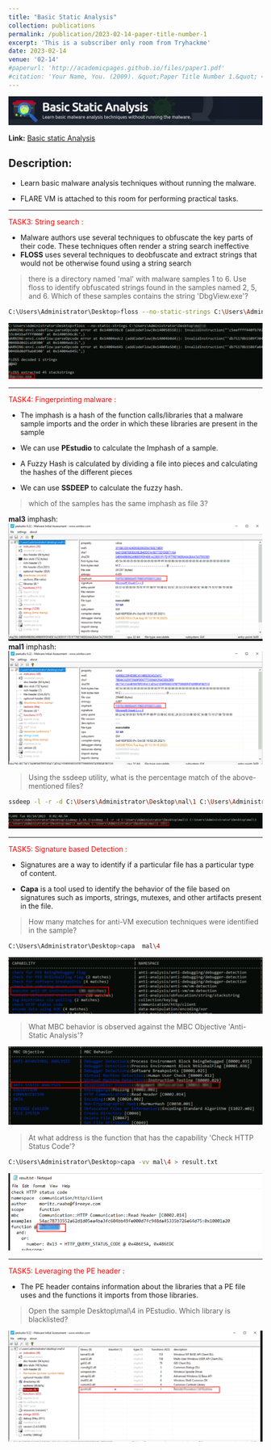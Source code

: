 ```yaml
---
title: "Basic Static Analysis"
collection: publications
permalink: /publication/2023-02-14-paper-title-number-1
excerpt: 'This is a subscriber only room from Tryhackme'
date: 2023-02-14
venue: '02-14'
#paperurl: 'http://academicpages.github.io/files/paper1.pdf'
#citation: 'Your Name, You. (2009). &quot;Paper Title Number 1.&quot; <i>Journal 1</i>. 1(1).'
---
```

![header](/images/header.png)

**Link:** [Basic static Analysis](https://tryhackme.com/room/staticanalysis1)
## Description: 
* Learn basic malware analysis techniques without running the malware.

* FLARE VM is attached to this room for performing practical tasks.

---
<span style="color: red;">TASK3: String search : </span>
* Malware authors use several techniques to obfuscate the key parts of their code. These techniques often render a string search ineffective
* **FLOSS** uses several techniques to deobfuscate and extract strings that would not be otherwise found using a string search
  
>there is a directory named 'mal' with malware samples 1 to 6. Use floss to identify obfuscated strings found in the samples named 2, 5, and 6. Which of these samples contains the string 'DbgView.exe'?


```bash
C:\Users\Administrator\Desktop>floss --no-static-strings C:\Users\Administrator\Desktop\mal\6
```

![answer](/images/task3.png)

---
<span style="color: red;">TASK4: Fingerprinting malware : </span>

* The imphash is a hash of the function calls/libraries that a malware sample imports and the order in which these libraries are present in the sample
* We can use **PEstudio** to calculate the Imphash of a sample.

* A Fuzzy Hash is calculated by dividing a file into pieces and calculating the hashes of the different pieces
* We can use **SSDEEP** to calculate the fuzzy hash.

>which of the samples has the same imphash as file 3?

**mal3** imphash:
![file3](/images/impash-of-file-3.png)
**mal1** imphash:
![file1](/images/impash-of-file-1.png)


>Using the ssdeep utility, what is the percentage match of the above-mentioned files?

```bash
ssdeep -l -r -d C:\Users\Administrator\Desktop\mal\1 C:\Users\Administrator\Desktop\mal\3
```
![matches](/images/matches.png)

---
<span style="color: red;">TASK5: Signature based Detection : </span>

* Signatures are a way to identify if a particular file has a particular type of content.

* **Capa** is a tool used to identify the behavior of the file based on signatures such as imports, strings, mutexes, and other artifacts present in the file.

>How many matches for anti-VM execution techniques were identified in the sample?

```bash
C:\Users\Administrator\Desktop>capa  mal\4
```
![anti-vm](/images/anti-Vm.png)

>What MBC behavior is observed against the MBC Objective 'Anti-Static Analysis'?

![MBC](/images/mbc-behavior.png)

>At what address is the function that has the capability 'Check HTTP Status Code'?

```bash
C:\Users\Administrator\Desktop>capa -vv mal\4 > result.txt
```

![http](/images/http.png)

---
<span style="color: red;">TASK5: Leveraging the PE header : </span>

* The PE header contains information about the libraries that a PE file uses and the functions it imports from those libraries.

>Open the sample Desktop\mal\4 in PEstudio. Which library is blacklisted?

![last task](/images/last-task.png)
